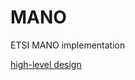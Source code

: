 # MANO
ETSI MANO implementation

[high-level design](https://www.draw.io/?lightbox=1&highlight=0000ff&edit=_blank&layers=1&nav=1&title=Untitled%20Diagram.drawio#R3ZhNc9owEIZ%2FDcd2bIvPIyGk7UzSpKWTpEfFXmy1stcjRDD59ZXwGtsB02QaiicntK9Wa%2B2zayHosEmcfVI8ja4wANnxnCDrsPOO57nMG5kPq6xzZeiQECoRkFMpzMQTkOiQuhQBLGqOGlFqkdZFH5MEfF3TuFK4qrvNUdafmvIQdoSZz%2BWueicCHVEW3qDUP4MIo%2BLJbp%2Fyi3nhTJksIh7gqiKxaYdNFKLOR3E2AWnhFVzydRcNs9uNKUj0SxbEt8m1wlH8jTk3T9HlreiL8MMwj%2FLI5ZISps3qdUFA4TIJwAZxOuxsFQkNs5T7dnZlam60SMfSWK4ZzoWUE5SoNmtZwGE4942%2B0Ap%2FQ2Wm7w%2FhYW5m0MQS2nYHs%2FFpP6A0ZI2Jult8pu8AY9BqbVxoASPg1HFbe1XWz%2B2SFlVr1yeRU8%2BE29AlVjMgsq%2BgPHqHlFuI2dvBfDX%2Bem0PBylsVv%2FE%2FA2QdevEunuAeXuAHY0X2%2BU1G7cHV%2Bt4dZv6a3zz5eS0nsE6PS3X3WECgfluJROVjjDEhMtpqZ7VqZU%2Bl4gpsfoFWq%2FposCXGuskIRP6vjL%2BaUN97JF1nlHkjbEujMTke181KqusWS7bWMW6PD%2Bb1OGaGQa4VD4cgNXL%2FTRXIegDfoP9PaBAci0e6%2Ft484r2DvZ%2FX5qNnz0oMwrtSMSphLht7wXzTv1eDBpO3e%2FT2Y%2BWnCUtPEycBmrUgXcXrYN2%2Bk5zmy9EmGguElAHqLl%2Fp%2FbsVvn6aylXPp3k3vBId6wXFsE7WhEab1nvtgb%2FswjGLH9Cb%2BYqf0Sw6R8%3D)
